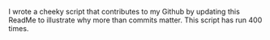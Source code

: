 I wrote a cheeky script that contributes to my Github by updating this ReadMe to illustrate why more than commits matter. This script has run 400 times.